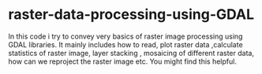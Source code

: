 # raster-data-processing-using-GDAL
In this code i try to convey very basics of raster image processing using GDAL libraries.
It mainly includes how to read, plot raster data ,calculate statistics of raster image, layer stacking , mosaicing of different raster data, how can we reproject the raster image etc. You might find this helpful.
